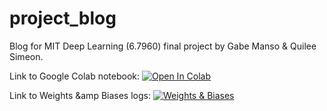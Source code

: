 # project_blog
Blog for MIT Deep Learning (6.7960) final project by Gabe Manso &amp; Quilee Simeon.

Link to Google Colab notebook: [![Open In Colab](https://colab.research.google.com/assets/colab-badge.svg)](https://colab.research.google.com/drive/1tguG-THn52pPGcU9KIkmVBzYbhiPfw1w?usp=sharing)

Link to Weights &amp Biases logs: [![Weights & Biases](https://img.shields.io/badge/W%26B-Explore-orange?logo=weightsandbiases)]([https://wandb.ai/your_username/your_project](https://wandb.ai/gmanso-mit/multimodal-proj))

